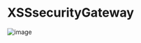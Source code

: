 # XSSsecurityGateway

![image](https://github.com/vipercalling/XSSsecurityGateway/assets/96726370/4f7ba91f-93ad-4e93-a9aa-84d5d2168dd0)
